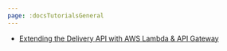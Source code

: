 ```yaml
---
page: :docsTutorialsGeneral
---
```


- [Extending the Delivery API with AWS Lambda & API Gateway](/developers/docs/tutorials/general/delivery-api-lambda-and-api-gateway/)

